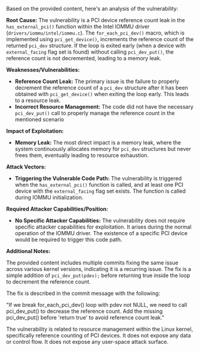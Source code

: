 Based on the provided content, here's an analysis of the vulnerability:

**Root Cause:**
The vulnerability is a PCI device reference count leak in the `has_external_pci()` function within the Intel IOMMU driver (`drivers/iommu/intel/iommu.c`). The `for_each_pci_dev()` macro, which is implemented using `pci_get_device()`, increments the reference count of the returned `pci_dev` structure.  If the loop is exited early (when a device with `external_facing` flag set is found) without calling `pci_dev_put()`, the reference count is not decremented, leading to a memory leak.

**Weaknesses/Vulnerabilities:**
- **Reference Count Leak:** The primary issue is the failure to properly decrement the reference count of a `pci_dev` structure after it has been obtained with `pci_get_device()` when exiting the loop early. This leads to a resource leak.
- **Incorrect Resource Management:** The code did not have the necessary `pci_dev_put()` call to properly manage the reference count in the mentioned scenario

**Impact of Exploitation:**
- **Memory Leak:** The most direct impact is a memory leak, where the system continuously allocates memory for `pci_dev` structures but never frees them, eventually leading to resource exhaustion.

**Attack Vectors:**
- **Triggering the Vulnerable Code Path:** The vulnerability is triggered when the `has_external_pci()` function is called, and at least one PCI device with the `external_facing` flag set exists. The function is called during IOMMU initialization.

**Required Attacker Capabilities/Position:**
- **No Specific Attacker Capabilities:** The vulnerability does not require specific attacker capabilities for exploitation. It arises during the normal operation of the IOMMU driver. The existence of a specific PCI device would be required to trigger this code path.

**Additional Notes:**

The provided content includes multiple commits fixing the same issue across various kernel versions, indicating it is a recurring issue.
The fix is a simple addition of `pci_dev_put(pdev);` before returning true inside the loop to decrement the reference count.

The fix is described in the commit message with the following:

"If we break for_each_pci_dev() loop with pdev not NULL, we need to call pci_dev_put() to decrease the reference count. Add the missing pci_dev_put() before 'return true' to avoid reference count leak."

The vulnerability is related to resource management within the Linux kernel, specifically reference counting of PCI devices. It does not expose any data or control flow. It does not expose any user-space attack surface.
